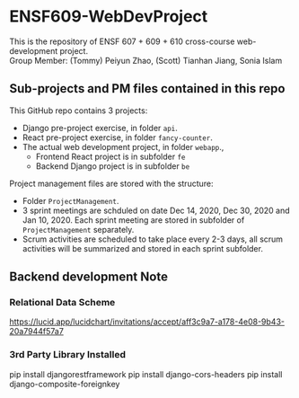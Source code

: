 # ENSF609-WebDevProject
This is the repository of ENSF 607 + 609 + 610 cross-course web-development project.  
Group Member: (Tommy) Peiyun Zhao, (Scott) Tianhan Jiang, Sonia Islam

## Sub-projects and PM files contained in this repo
This GitHub repo contains 3 projects:
- Django pre-project exercise, in folder `api`.
- React pre-project exercise, in folder `fancy-counter`.
- The actual web development project, in folder `webapp`.,
  - Frontend React project is in subfolder `fe`
  - Backend Django project is in subfolder `be`

Project management files are stored with the structure:
- Folder `ProjectManagement`.
- 3 sprint meetings are schduled on date Dec 14, 2020, Dec 30, 2020 and Jan 10, 2020. Each sprint meeting are stored in subfolder of `ProjectManagement` separately.
- Scrum activities are scheduled to take place every 2-3 days, all scrum activities will be summarized and stored in each sprint subfolder.

## Backend development Note
### Relational Data Scheme
https://lucid.app/lucidchart/invitations/accept/aff3c9a7-a178-4e08-9b43-20a7944f57a7
### 3rd Party Library Installed
pip install djangorestframework
pip install django-cors-headers
pip install django-composite-foreignkey
